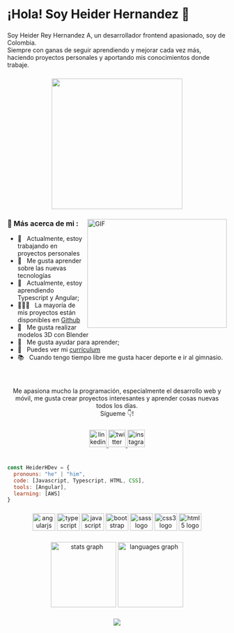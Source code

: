 <h1 align="left">¡Hola! Soy Heider Hernandez 👋</h1>

###

<p align="left">Soy Heider Rey Hernandez A, un desarrollador frontend apasionado, soy de Colombia.<br>Siempre con ganas de seguir aprendiendo y mejorar cada vez más, haciendo proyectos personales y aportando mis conocimientos donde trabaje.</p>

###

<div align="center">
  <img height="300" src="https://media.giphy.com/media/qgQUggAC3Pfv687qPC/giphy.gif"  />
<!--   https://media.giphy.com/media/SWoSkN6DxTszqIKEqv/giphy.gif -->
<!--   https://media.giphy.com/media/qgQUggAC3Pfv687qPC/giphy.gif -->
</div>

###

<img align="right" alt="GIF" src="https://raw.githubusercontent.com/rahul-jha98/rahul-jha98/main/techstack.gif" height="250px" width="320px"/>
  
### 🧐 Más acerca de mi :

- 🔭 &nbsp; Actualmente, estoy trabajando en proyectos personales
- 🤝 &nbsp; Me gusta aprender sobre las nuevas tecnologías
- 🌱 &nbsp; Actualmente, estoy aprendiendo Typescript y Angular; 
- 👨🏻‍💻 &nbsp; La mayoría de mis proyectos están disponibles en [Github](https://github.com/HeiderHDev)
- 🎨 &nbsp; Me gusta realizar modelos 3D con Blender
- 💬 &nbsp; Me gusta ayudar para aprender;
- 📝 &nbsp; Puedes ver mi [currículum]()
- 📚 &nbsp; Cuando tengo tiempo libre me gusta hacer deporte e ir al gimnasio.

<br>


###

<p align="center">Me apasiona mucho la programación, especialmente el desarrollo web y móvil, me gusta crear proyectos interesantes y aprender cosas nuevas todos los días.<br>Sígueme 👇!</p>

###

<div align="center">
  <a href="https://www.linkedin.com/in/heiderreyhernandez/" target="_blank">
    <img src="https://img.shields.io/static/v1?message=LinkedIn&logo=linkedin&label=&color=0077B5&logoColor=white&labelColor=&style=for-the-badge" height="40" alt="linkedin logo"  />
  </a>
  <a href="https://twitter.com/ReyHeider" target="_blank">
    <img src="https://img.shields.io/static/v1?message=Twitch&logo=twitch&label=&color=9146FF&logoColor=white&labelColor=&style=for-the-badge" height="40" alt="twitter logo"  />
  </a>
  <a href="https://www.instagram.com/heider_h/?next=%2F" target="_blank">
    <img src="https://img.shields.io/static/v1?message=Instagram&logo=instagram&label=&color=E4405F&logoColor=white&labelColor=&style=for-the-badge" height="40" alt="instagram logo"  />
  </a>
</div>

###

```js

const HeiderHDev = {
  pronouns: "he" | "him",
  code: [Javascript, Typescript, HTML, CSS],
  tools: [Angular],
  learning: [AWS]
}

```
  

###

<div align="center">
  <img src="https://cdn.jsdelivr.net/gh/devicons/devicon/icons/angularjs/angularjs-original.svg" height="40" width="52" alt="angularjs logo"  />
  <img src="https://cdn.jsdelivr.net/gh/devicons/devicon/icons/typescript/typescript-original.svg" height="40" width="52" alt="typescript logo"  />
  <img src="https://cdn.jsdelivr.net/gh/devicons/devicon/icons/javascript/javascript-original.svg" height="40" width="52" alt="javascript logo"  />
  <img src="https://cdn.jsdelivr.net/gh/devicons/devicon/icons/bootstrap/bootstrap-original.svg" height="40" width="52" alt="bootstrap logo"  />
  <img src="https://cdn.jsdelivr.net/gh/devicons/devicon/icons/sass/sass-original.svg" height="40" width="52" alt="sass logo"  />
  <img src="https://cdn.jsdelivr.net/gh/devicons/devicon/icons/css3/css3-original.svg" height="40" width="52" alt="css3 logo"  />
  <img src="https://cdn.jsdelivr.net/gh/devicons/devicon/icons/html5/html5-original.svg" height="40" width="52" alt="html5 logo"  />
</div>

###

<div align="center">
  <img src="https://github-readme-stats.vercel.app/api?hide_title=false&hide_rank=false&show_icons=true&include_all_commits=true&count_private=true&disable_animations=false&theme=github_dark&locale=en&hide_border=true&username=HeiderHDev" height="150" alt="stats graph"  />
  <img src="https://github-readme-stats.vercel.app/api/top-langs?locale=en&hide_title=true&layout=compact&card_width=320&langs_count=6&theme=github_dark&hide_border=true&username=HeiderHDev" height="150" alt="languages graph"  />
</div>

###

<!-- <img src="https://raw.githubusercontent.com/HeiderHDev/HeiderHDev/blob/output/snake.svg" alt="Snake animation" /> -->


###


<p align="center">
  <img src="https://capsule-render.vercel.app/api?type=waving&color=gradient&height=60&section=footer&width=100"/>
</p>

###
